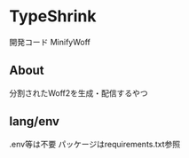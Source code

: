 # TypeShrink
開発コード MinifyWoff

## About
分割されたWoff2を生成・配信するやつ

## lang/env
.env等は不要
パッケージはrequirements.txt参照
